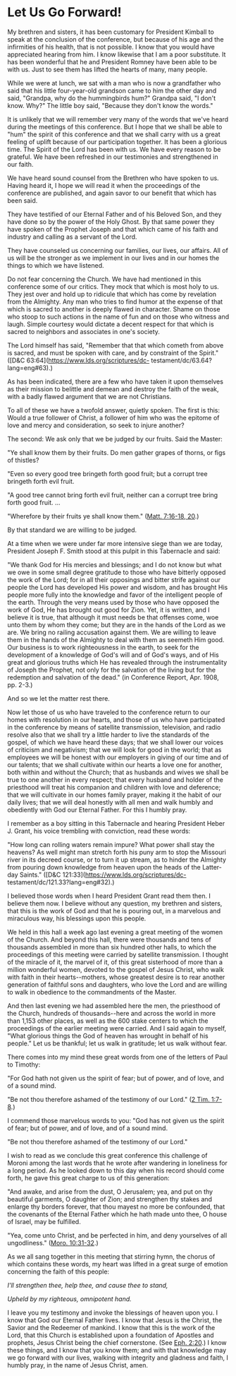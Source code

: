 # Let Us Go Forward!

My brethren and sisters, it has been customary for President Kimball to speak
at the conclusion of the conference, but because of his age and the
infirmities of his health, that is not possible. I know that you would have
appreciated hearing from him. I know likewise that I am a poor substitute. It
has been wonderful that he and President Romney have been able to be with us.
Just to see them has lifted the hearts of many, many people.

While we were at lunch, we sat with a man who is now a grandfather who said
that his little four-year-old grandson came to him the other day and said,
"Grandpa, why do the hummingbirds hum?" Grandpa said, "I don't know. Why?" The
little boy said, "Because they don't know the words."

It is unlikely that we will remember very many of the words that we've heard
during the meetings of this conference. But I hope that we shall be able to
"hum" the spirit of this conference and that we shall carry with us a great
feeling of uplift because of our participation together. It has been a
glorious time. The Spirit of the Lord has been with us. We have every reason
to be grateful. We have been refreshed in our testimonies and strengthened in
our faith.

We have heard sound counsel from the Brethren who have spoken to us. Having
heard it, I hope we will read it when the proceedings of the conference are
published, and again savor to our benefit that which has been said.

They have testified of our Eternal Father and of his Beloved Son, and they
have done so by the power of the Holy Ghost. By that same power they have
spoken of the Prophet Joseph and that which came of his faith and industry and
calling as a servant of the Lord.

They have counseled us concerning our families, our lives, our affairs. All of
us will be the stronger as we implement in our lives and in our homes the
things to which we have listened.

Do not fear concerning the Church. We have had mentioned in this conference
some of our critics. They mock that which is most holy to us. They jest over
and hold up to ridicule that which has come by revelation from the Almighty.
Any man who tries to find humor at the expense of that which is sacred to
another is deeply flawed in character. Shame on those who stoop to such
actions in the name of fun and on those who witness and laugh. Simple courtesy
would dictate a decent respect for that which is sacred to neighbors and
associates in one's society.

The Lord himself has said, "Remember that that which cometh from above is
sacred, and must be spoken with care, and by constraint of the Spirit."
([D&amp;C 63:64](https://www.lds.org/scriptures/dc-
testament/dc/63.64?lang=eng#63).)

As has been indicated, there are a few who have taken it upon themselves as
their mission to belittle and demean and destroy the faith of the weak, with a
badly flawed argument that we are not Christians.

To all of these we have a twofold answer, quietly spoken. The first is this:
Would a true follower of Christ, a follower of him who was the epitome of love
and mercy and consideration, so seek to injure another?

The second: We ask only that we be judged by our fruits. Said the Master:

"Ye shall know them by their fruits. Do men gather grapes of thorns, or figs
of thistles?

"Even so every good tree bringeth forth good fruit; but a corrupt tree
bringeth forth evil fruit.

"A good tree cannot bring forth evil fruit, neither can a corrupt tree bring
forth good fruit. ...

"Wherefore by their fruits ye shall know them." ([Matt. 7:16-18,
20](https://www.lds.org/scriptures/nt/matt/7.16-18%2C20?lang=eng#15).)

By that standard we are willing to be judged.

At a time when we were under far more intensive siege than we are today,
President Joseph F. Smith stood at this pulpit in this Tabernacle and said:

"We thank God for His mercies and blessings; and I do not know but what we owe
in some small degree gratitude to those who have bitterly opposed the work of
the Lord; for in all their opposings and bitter strife against our people the
Lord has developed His power and wisdom, and has brought His people more fully
into the knowledge and favor of the intelligent people of the earth. Through
the very means used by those who have opposed the work of God, He has brought
out good for Zion. Yet, it is written, and I believe it is true, that although
it must needs be that offenses come, woe unto them by whom they come; but they
are in the hands of the Lord as we are. We bring no railing accusation against
them. We are willing to leave them in the hands of the Almighty to deal with
them as seemeth Him good. Our business is to work righteousness in the earth,
to seek for the development of a knowledge of God's will and of God's ways,
and of His great and glorious truths which He has revealed through the
instrumentality of Joseph the Prophet, not only for the salvation of the
living but for the redemption and salvation of the dead." (in Conference
Report, Apr. 1908, pp. 2-3.)

And so we let the matter rest there.

Now let those of us who have traveled to the conference return to our homes
with resolution in our hearts, and those of us who have participated in the
conference by means of satellite transmission, television, and radio resolve
also that we shall try a little harder to live the standards of the gospel, of
which we have heard these days; that we shall lower our voices of criticism
and negativism; that we will look for good in the world; that as employees we
will be honest with our employers in giving of our time and of our talents;
that we shall cultivate within our hearts a love one for another, both within
and without the Church; that as husbands and wives we shall be true to one
another in every respect; that every husband and holder of the priesthood will
treat his companion and children with love and deference; that we will
cultivate in our homes family prayer, making it the habit of our daily lives;
that we will deal honestly with all men and walk humbly and obediently with
God our Eternal Father. For this I humbly pray.

I remember as a boy sitting in this Tabernacle and hearing President Heber J.
Grant, his voice trembling with conviction, read these words:

"How long can rolling waters remain impure? What power shall stay the heavens?
As well might man stretch forth his puny arm to stop the Missouri river in its
decreed course, or to turn it up stream, as to hinder the Almighty from
pouring down knowledge from heaven upon the heads of the Latter-day Saints."
([D&amp;C 121:33](https://www.lds.org/scriptures/dc-
testament/dc/121.33?lang=eng#32).)

I believed those words when I heard President Grant read them then. I believe
them now. I believe without any question, my brethren and sisters, that this
is the work of God and that he is pouring out, in a marvelous and miraculous
way, his blessings upon this people.

We held in this hall a week ago last evening a great meeting of the women of
the Church. And beyond this hall, there were thousands and tens of thousands
assembled in more than six hundred other halls, to which the proceedings of
this meeting were carried by satellite transmission. I thought of the miracle
of it, the marvel of it, of this great sisterhood of more than a million
wonderful women, devoted to the gospel of Jesus Christ, who walk with faith in
their hearts--mothers, whose greatest desire is to rear another generation of
faithful sons and daughters, who love the Lord and are willing to walk in
obedience to the commandments of the Master.

And then last evening we had assembled here the men, the priesthood of the
Church, hundreds of thousands--here and across the world in more than 1,153
other places, as well as the 600 stake centers to which the proceedings of the
earlier meeting were carried. And I said again to myself, "What glorious
things the God of heaven has wrought in behalf of his people." Let us be
thankful; let us walk in gratitude; let us walk without fear.

There comes into my mind these great words from one of the letters of Paul to
Timothy:

"For God hath not given us the spirit of fear; but of power, and of love, and
of a sound mind.

"Be not thou therefore ashamed of the testimony of our Lord." ([2 Tim.
1:7-8](https://www.lds.org/scriptures/nt/2-tim/1.7-8?lang=eng#6).)

I commend those marvelous words to you: "God has not given us the spirit of
fear; but of power, and of love, and of a sound mind.

"Be not thou therefore ashamed of the testimony of our Lord."

I wish to read as we conclude this great conference this challenge of Moroni
among the last words that he wrote after wandering in loneliness for a long
period. As he looked down to this day when his record should come forth, he
gave this great charge to us of this generation:

"And awake, and arise from the dust, O Jerusalem; yea, and put on thy
beautiful garments, O daughter of Zion; and strengthen thy stakes and enlarge
thy borders forever, that thou mayest no more be confounded, that the
covenants of the Eternal Father which he hath made unto thee, O house of
Israel, may be fulfilled.

"Yea, come unto Christ, and be perfected in him, and deny yourselves of all
ungodliness." ([Moro.
10:31-32](https://www.lds.org/scriptures/bofm/moro/10.31-32?lang=eng#30).)

As we all sang together in this meeting that stirring hymn, the chorus of
which contains these words, my heart was lifted in a great surge of emotion
concerning the faith of this people:

_I'll strengthen thee, help thee, and cause thee to stand,_

_Upheld by my righteous, omnipotent hand._

I leave you my testimony and invoke the blessings of heaven upon you. I know
that God our Eternal Father lives. I know that Jesus is the Christ, the Savior
and the Redeemer of mankind. I know that this is the work of the Lord, that
this Church is established upon a foundation of Apostles and prophets, Jesus
Christ being the chief cornerstone. (See [Eph.
2:20](https://www.lds.org/scriptures/nt/eph/2.20?lang=eng#19).) I know these
things, and I know that you know them; and with that knowledge may we go
forward with our lives, walking with integrity and gladness and faith, I
humbly pray, in the name of Jesus Christ, amen.

